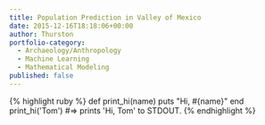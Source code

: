 ```yaml
---
title: Population Prediction in Valley of Mexico
date: 2015-12-16T18:18:06+00:00
author: Thurston
portfolio-category:
  - Archaeology/Anthropology
  - Machine Learning
  - Mathematical Modeling
published: false
---
```


{% highlight ruby %}
def print_hi(name)
  puts "Hi, #{name}"
end
print_hi('Tom')
#=> prints 'Hi, Tom' to STDOUT.
{% endhighlight %}
